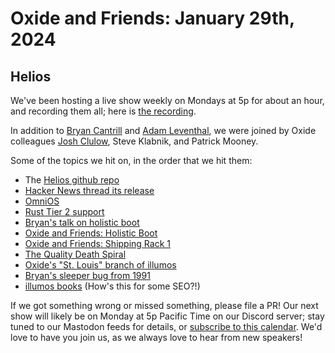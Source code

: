 # Oxide and Friends: January 29th, 2024

## Helios

We've been hosting a live show weekly on Mondays at 5p for about an hour,
and recording them all; here is
[the recording](https://youtu.be/9ejokdrByUs).

In addition to
[Bryan Cantrill](https://mastodon.social/@bcantrill) and
[Adam Leventhal](https://mastodon.social/@ahl),
we were joined by Oxide colleagues
[Josh Clulow](https://m.unix.house/@jmc),
Steve Klabnik,
and Patrick Mooney.

Some of the topics we hit on, in the order that we hit them:

- The [Helios github repo](https://github.com/oxidecomputer/helios)
- [Hacker News thread its release](https://news.ycombinator.com/item?id=39178521)
- [OmniOS](https://omnios.org/)
- [Rust Tier 2 support](https://doc.rust-lang.org/nightly/rustc/platform-support.html#tier-2-with-host-tools)
- [Bryan's talk on holistic boot](https://speakerdeck.com/bcantrill/i-have-come-to-bury-the-bios-not-to-open-it-the-need-for-holistic-systems)
- [Oxide and Friends: Holistic Boot](https://share.transistor.fm/s/24beb248)
- [Oxide and Friends: Shipping Rack 1](https://share.transistor.fm/s/d4da0196)
- [The Quality Death Spiral](https://illumos.org/docs/contributing/qds/)
- [Oxide's "St. Louis" branch of illumos](https://github.com/oxidecomputer/illumos-gate/tree/stlouis)
- [Bryan's sleeper bug from 1991](https://www.illumos.org/issues/16202)
- [illumos books](https://illumos.org/books/) (How's this for some SEO?!)

If we got something wrong or missed something, please file a PR!
Our next show will likely be on Monday at 5p Pacific Time on our Discord
server; stay tuned to our Mastodon feeds for details, or [subscribe to this
calendar](https://calendar.google.com/calendar/ical/c_318925f4185aa71c4524d0d6127f31058c9e21f29f017d48a0fca6f564969cd0%40group.calendar.google.com/public/basic.ics).
We'd love to have you join us, as we always love to hear from new speakers!